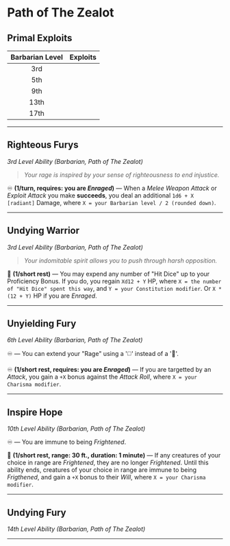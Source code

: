 # Path of The Zealot

## Primal Exploits

| Barbarian Level | Exploits |
|:---------------:|:---------|
|       3rd       |          |
|       5th       |          |
|       9th       |          |
|      13th       |          |
|      17th       |          |

---

## Righteous Furys
*3rd Level Ability (Barbarian, Path of The Zealot)*  

> *Your rage is inspired by your sense of righteousness to end injustice.*

♾️ **(1/turn, requires: you are *Enraged*)** — When a *Melee Weapon Attack* or *Exploit Attack* you make **succeeds**, you deal an additional `1d6 + X [radiant]` Damage, where `X = your Barbarian level / 2 (rounded down)`.

---

## Undying Warrior
*3rd Level Ability (Barbarian, Path of The Zealot)*  

> *Your indomitable spirit allows you to push through harsh opposition.*

🔷 **(1/short rest)** — You may expend any number of "Hit Dice" up to your Proficiency Bonus. If you do, you regain `Xd12 + Y` HP, where `X = the number of "Hit Dice" spent this way`, and `Y = your Constitution modifier`. Or `X * (12 + Y)` HP if you are *Enraged*.

---

## Unyielding Fury
*6th Level Ability (Barbarian, Path of The Zealot)*  

♾️ — You can extend your "Rage" using a '◻️' instead of a '🔷'.

♾️ **(1/short rest, requires: you are *Enraged*)** — If you are targetted by an *Attack*, you gain a `+X` bonus against the *Attack Roll*, where `X = your Charisma modifier`.

---

## Inspire Hope
*10th Level Ability (Barbarian, Path of The Zealot)*  

♾️ — You are immune to being *Frightened*.

🔷 **(1/short rest, range: 30 ft., duration: 1 minute)** — If any creatures of your choice in range are *Frightened*, they are no longer *Frightened*. Until this ability ends, creatures of your choice in range are immune to being *Frigthened*, and gain a `+X` bonus to their *Will*, where `X = your Charisma modifier`.

---

## Undying Fury
*14th Level Ability (Barbarian, Path of The Zealot)*  

---
